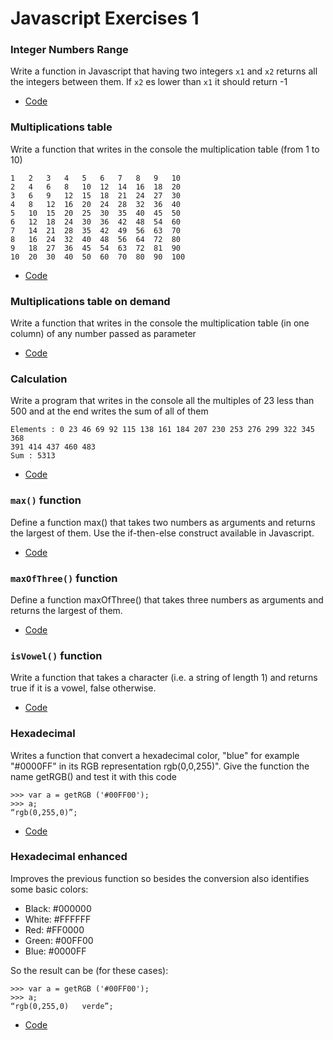 # Javascript Exercises 1

### Integer Numbers Range

Write a function in Javascript that having two integers `x1` and `x2` returns all the integers between them. If `x2` es lower than `x1` it should return -1

- [Code](https://github.com/MarioTerron/javascript-exercises/blob/master/01-first-steps/js/integer_number_range.js)


### Multiplications table

Write a function that writes in the console the multiplication table (from 1 to 10)

```
1   2   3   4   5   6   7   8   9   10  
2   4   6   8   10  12  14  16  18  20  
3   6   9   12  15  18  21  24  27  30  
4   8   12  16  20  24  28  32  36  40  
5   10  15  20  25  30  35  40  45  50  
6   12  18  24  30  36  42  48  54  60  
7   14  21  28  35  42  49  56  63  70  
8   16  24  32  40  48  56  64  72  80  
9   18  27  36  45  54  63  72  81  90  
10  20  30  40  50  60  70  80  90  100
```

- [Code](https://github.com/MarioTerron/javascript-exercises/blob/master/01-first-steps/js/multiplications_table.js)


### Multiplications table on demand

Write a function that writes in the console the multiplication table (in one column) of any number passed as parameter

- [Code](https://github.com/MarioTerron/javascript-exercises/blob/master/01-first-steps/js/multiplications_table_on_demand.js)


### Calculation

Write a program that writes in the console all the multiples of 23 less than 500 and at the end writes the sum of all of them

```
Elements : 0 23 46 69 92 115 138 161 184 207 230 253 276 299 322 345 368
391 414 437 460 483
Sum : 5313
```

- [Code](https://github.com/MarioTerron/javascript-exercises/blob/master/01-first-steps/js/calculation.js)


### `max()` function

Define a function max() that takes two numbers as arguments and returns the largest of them. Use the if-then-else construct available in Javascript.

- [Code](https://github.com/MarioTerron/javascript-exercises/blob/master/01-first-steps/js/max.js)


### `maxOfThree()` function

Define a function maxOfThree() that takes three numbers as arguments and returns the largest of them.

- [Code](https://github.com/MarioTerron/javascript-exercises/blob/master/01-first-steps/js/max_of_three.js)


### `isVowel()` function

Write a function that takes a character (i.e. a string of length 1) and returns true if it is a vowel, false otherwise.

- [Code](https://github.com/MarioTerron/javascript-exercises/blob/master/01-first-steps/js/is_vowel.js)


### Hexadecimal 

Writes a function that convert a hexadecimal color, "blue" for example "#0000FF" in its RGB representation rgb(0,0,255)". Give the function the name getRGB() and test it with this code

```
>>> var a = getRGB ('#00FF00');
>>> a;
“rgb(0,255,0)”;
```

- [Code](https://github.com/MarioTerron/javascript-exercises/blob/master/01-first-steps/js/hexadecimal.js)


### Hexadecimal enhanced

Improves the previous function so besides the conversion also identifies some basic colors:
- Black: #000000
- White: #FFFFFF
- Red: #FF0000
- Green: #00FF00
- Blue: #0000FF

So the result can be (for these cases):

```
>>> var a = getRGB ('#00FF00'); 
>>> a;
“rgb(0,255,0)   verde”;
```

- [Code](https://github.com/MarioTerron/javascript-exercises/blob/master/01-first-steps/js/hexadecimal_enhanced.js)
